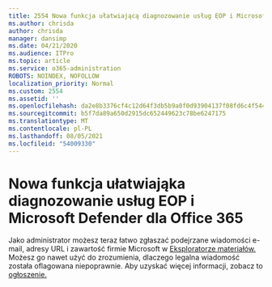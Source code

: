 ```yaml
---
title: 2554 Nowa funkcja ułatwiającą diagnozowanie usług EOP i Microsoft Defender dla Office 365
ms.author: chrisda
author: chrisda
manager: dansimp
ms.date: 04/21/2020
ms.audience: ITPro
ms.topic: article
ms.service: o365-administration
ROBOTS: NOINDEX, NOFOLLOW
localization_priority: Normal
ms.custom: 2554
ms.assetid: ''
ms.openlocfilehash: da2e8b3376cf4c12d64f3db5b9a0f0d93904137f08fd6c4f54468954cec3ceda
ms.sourcegitcommit: b5f7da89a650d2915dc652449623c78be6247175
ms.translationtype: MT
ms.contentlocale: pl-PL
ms.lasthandoff: 08/05/2021
ms.locfileid: "54009330"
---
```

# <a name="new-feature-to-help-diagnose-eop-and-microsoft-defender-for-office-365"></a>Nowa funkcja ułatwiająka diagnozowanie usług EOP i Microsoft Defender dla Office 365

Jako administrator możesz teraz łatwo zgłaszać podejrzane wiadomości e-mail, adresy URL i zawartość firmie Microsoft w [Eksploratorze materiałów.](https://protection.office.com/reportsubmission) Możesz go nawet użyć do zrozumienia, dlaczego legalna wiadomość została oflagowana niepoprawnie. Aby uzyskać więcej informacji, zobacz to [ogłoszenie.](https://techcommunity.microsoft.com/t5/Security-Privacy-and-Compliance/Empower-security-teams-to-easily-report-suspicious-emails-amp/ba-p/752622)
